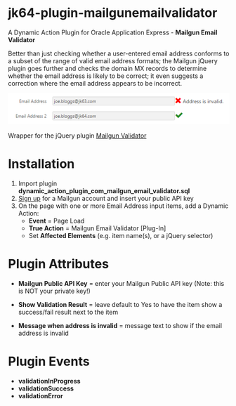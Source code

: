 # jk64-plugin-mailgunemailvalidator
A Dynamic Action Plugin for Oracle Application Express - **Mailgun Email Validator**

Better than just checking whether a user-entered email address conforms to a subset of the range of valid email address formats; the Mailgun jQuery plugin goes further and checks the domain MX records to determine whether the email address is likely to be correct; it even suggests a correction where the email address appears to be incorrect.

![](https://raw.githubusercontent.com/jeffreykemp/jk64-plugin-mailgunemailvalidator/master/src/preview.png)

Wrapper for the jQuery plugin [Mailgun Validator](https://github.com/mailgun/validator-demo)

# Installation

1. Import plugin **dynamic_action_plugin_com_mailgun_email_validator.sql**
2. [Sign up](https://mailgun.com/signup) for a Mailgun account and insert your public API key
3. On the page with one or more Email Address input items, add a Dynamic Action:
      * **Event** = Page Load
      * **True Action** = Mailgun Email Validator [Plug-In]
      * Set **Affected Elements** (e.g. item name(s), or a jQuery selector)

# Plugin Attributes

* **Mailgun Public API Key** = enter your Mailgun Public API key (Note: this is NOT your private key!)

* **Show Validation Result** = leave default to Yes to have the item show a success/fail result next to the item

* **Message when address is invalid** = message text to show if the email address is invalid

# Plugin Events

* **validationInProgress**
* **validationSuccess**
* **validationError**
